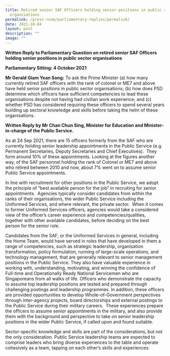 ```yaml
---
title: Retired senior SAF Officers holding senior positions in public sector
  organisations
permalink: /press-room/parliamentary-replies/permalink/
date: 2021-10-04
layout: post
description: ""
image: ""
---
```

**Written Reply to Parliamentary Question on retired senior SAF Officers holding senior positions in public sector organisations**

**Parliamentary Sitting: 4 October 2021**  
  
**Mr Gerald Giam Yean Song:** To ask the Prime Minister (a) how many currently retired SAF officers with the rank of colonel or ME7 and above have held senior positions in public sector organisations; (b) how does PSD determine which officers have sufficient competencies to lead these organisations despite not having had civilian work experience; and (c) whether PSD has considered requiring these officers to spend several years building up sectoral knowledge and skills before taking the helm of these organisations.  
  
**Written Reply by Mr Chan Chun Sing, Minister for Education and Minister-in-charge of the Public Service.**  
  
As at 24 Sep 2021, there are 15 officers formerly from the SAF who are currently holding senior leadership appointments in the Public Service (e.g. Permanent Secretaries, Deputy Secretaries and Chief Executives).  They form around 10% of these appointments. Looking at the figures another way, of the SAF personnel holding the rank of Colonel or ME7 and above who retired between 2010 and now, about 7% went on to assume senior Public Service appointments.  
  
In line with recruitment for other positions in the Public Service, we adopt the principle of “best available person for the job” in recruiting for senior appointments.  Agencies typically consider candidates from within the ranks of their organisations, the wider Public Service including the Uniformed Services, and where relevant, the private sector.  When it comes to former Uniformed Services officers, agencies would take a considered view of the officer’s career experience and competencies/qualities, together with other available candidates, before deciding on the best person for the senior role.  
  
Candidates from the SAF, or the Uniformed Services in general, including the Home Team, would have served in roles that have developed in them a range of competencies, such as strategic leadership, organisation transformation, policy formulation, running of large-scale operations, and technology management, that are generally relevant to senior management positions in the Public Service. They also have valuable experience in working with, understanding, motivating, and winning the confidence of Full-time and Operationally Ready National Servicemen who are Singaporeans from all walks of life. Officers who demonstrate the capacity to assume top leadership positions are tested and prepared through challenging postings and leadership programmes. In addition, these officers are provided opportunities to develop Whole-of-Government perspectives through inter-agency projects, board directorships and external postings to the Public Service during their military careers.  These experiences prepare the officers to assume senior appointments in the military, and also provide them with the background and perspective to take on senior leadership positions in the wider Public Service, if called upon and found suitable.  
  
Sector-specific knowledge and skills are part of the considerations, but not the only consideration. Public Service leadership teams are expected to comprise leaders who bring diverse experiences to the table and operate cohesively as a team, tapping on each other’s skills and experiences.